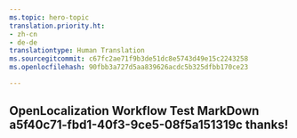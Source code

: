 ```yaml
---
ms.topic: hero-topic
translation.priority.ht:
- zh-cn
- de-de
translationtype: Human Translation
ms.sourcegitcommit: c67fc2ae71f9b3de51dc8e5743d49e15c2243258
ms.openlocfilehash: 90fbb3a727d5aa839626acdc5b325dfbb170ce23

---
```

## OpenLocalization Workflow Test MarkDown a5f40c71-fbd1-40f3-9ce5-08f5a151319c thanks!



<!--HONumber=Aug16_HO3-->



